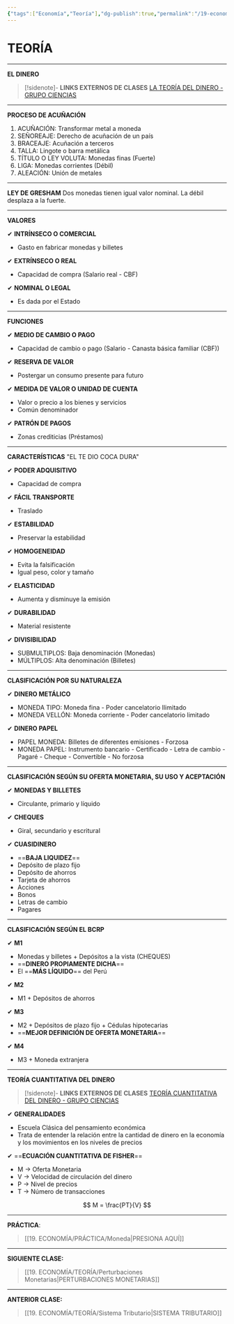 ```yaml
---
{"tags":["Economía","Teoría"],"dg-publish":true,"permalink":"/19-economia/teoria/moneda/","dgPassFrontmatter":true}
---
```


# TEORÍA
---
**EL DINERO**

>[!sidenote]- **LINKS EXTERNOS DE CLASES**
>[LA TEORÍA DEL DINERO - GRUPO CIENCIAS](https://youtu.be/EGqZVERI6Hw?si=eZlo09DUIr8BFftS)

---
**PROCESO DE ACUÑACIÓN**

1. ACUÑACIÓN: Transformar metal a moneda
2.  SEÑOREAJE: Derecho de acuñación de un país
3. BRACEAJE: Acuñación a terceros
4. TALLA: Lingote o barra metálica
5. TÍTULO O LEY VOLUTA: Monedas finas (Fuerte)
6. LIGA: Monedas corrientes (Débil)
7. ALEACIÓN: Unión de metales

---
**LEY DE GRESHAM**
Dos monedas tienen igual valor nominal. La débil desplaza a la fuerte.

---
**VALORES**

✔ **INTRÍNSECO O COMERCIAL**
- Gasto en fabricar monedas y billetes

✔ **EXTRÍNSECO O REAL**
- Capacidad de compra (Salario real - CBF)

✔ **NOMINAL O LEGAL**
- Es dada por el Estado

---
**FUNCIONES**

✔ **MEDIO DE CAMBIO O PAGO**
- Capacidad de cambio o pago (Salario - Canasta básica familiar (CBF))

✔ **RESERVA DE VALOR**
- Postergar un consumo presente para futuro

✔ **MEDIDA DE VALOR O UNIDAD DE CUENTA**
- Valor o precio a los bienes y servicios
- Común denominador

✔ **PATRÓN DE PAGOS**
-  Zonas crediticias (Préstamos)

---
**CARACTERÍSTICAS**
"EL TE DIO COCA DURA"

✔ **PODER ADQUISITIVO**
- Capacidad de compra

✔ **FÁCIL TRANSPORTE**
- Traslado

✔ **ESTABILIDAD**
- Preservar la estabilidad

✔ **HOMOGENEIDAD**
- Evita la falsificación
- Igual peso, color y tamaño

✔ **ELASTICIDAD**
- Aumenta y disminuye la emisión

✔ **DURABILIDAD**
- Material resistente

✔ **DIVISIBILIDAD**
- SUBMULTIPLOS: Baja denominación (Monedas)
- MÚLTIPLOS: Alta denominación (Billetes)

---
**CLASIFICACIÓN POR SU NATURALEZA**

✔ **DINERO METÁLICO**
- MONEDA TIPO: Moneda fina - Poder cancelatorio Ilimitado
- MONEDA VELLÓN: Moneda corriente - Poder cancelatorio limitado

✔ **DINERO PAPEL**
- PAPEL MONEDA: Billetes de diferentes emisiones - Forzosa
- MONEDA PAPEL: Instrumento bancario - Certificado - Letra de cambio - Pagaré - Cheque - Convertible - No forzosa

---
**CLASIFICACIÓN SEGÚN SU OFERTA MONETARIA, SU USO Y ACEPTACIÓN**

✔ **MONEDAS Y BILLETES** 
- Circulante, primario y líquido

✔ **CHEQUES**
- Giral, secundario y escritural

✔ **CUASIDINERO**
- ==**BAJA LIQUIDEZ**==
- Depósito de plazo fijo
- Depósito de ahorros
- Tarjeta de ahorros
- Acciones
- Bonos
- Letras de cambio
- Pagares

---
**CLASIFICACIÓN SEGÚN EL BCRP**

✔ **M1**
- Monedas y billetes + Depósitos a la vista (CHEQUES)
- ==**DINERO PROPIAMENTE DICHA**== 
- El ==**MÁS LÍQUIDO**== del Perú

✔ **M2**
- M1 + Depósitos de ahorros

✔ **M3**
- M2 + Depósitos de plazo fijo + Cédulas hipotecarias
- ==**MEJOR DEFINICIÓN DE OFERTA MONETARIA**== 

✔ **M4**
- M3 + Moneda extranjera

---
**TEORÍA CUANTITATIVA DEL DINERO**

>[!sidenote]- **LINKS EXTERNOS DE CLASES**
>[TEORÍA CUANTITATIVA DEL DINERO - GRUPO CIENCIAS](https://youtu.be/2fQ5JJfCdpY?si=np5dc3bZDQS-eYeY)

✔ **GENERALIDADES** 
- Escuela Clásica del pensamiento económica
- Trata de entender la relación entre la cantidad de dinero en la economía y los movimientos en los niveles de precios

 ✔ ==**ECUACIÓN CUANTITATIVA DE FISHER**== 
- M → Oferta Monetaria
- V → Velocidad de circulación del dinero
- P → Nivel de precios
- T → Número de transacciones

$$
M = \frac{PT}{V}
$$

---
**PRÁCTICA**:
>[[19. ECONOMÍA/PRÁCTICA/Moneda\|PRESIONA AQUÍ]]

---
**SIGUIENTE CLASE:**
>[[19. ECONOMÍA/TEORÍA/Perturbaciones Monetarias\|PERTURBACIONES MONETARIAS]]

---
**ANTERIOR CLASE:**
>[[19. ECONOMÍA/TEORÍA/Sistema Tributario\|SISTEMA TRIBUTARIO]]
